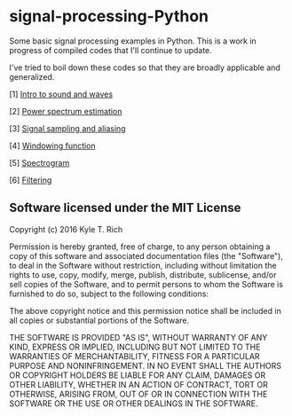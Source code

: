 # signal-processing-Python

Some basic signal processing examples in Python. This is a work in progress of compiled codes that I'll continue to update. 

I've tried to boil down these codes so that they are broadly applicable and generalized. 

[1] [Intro to sound and waves](https://github.com/richkylet/signal-processing-in-python/blob/master/01_introSound.ipynb) 

[2] [Power spectrum estimation](https://github.com/richkylet/signal-processing-in-python/blob/master/02_PSD_estimation.ipynb) 

[3] [Signal sampling and aliasing](https://github.com/richkylet/signal-processing-in-python/blob/master/03_FourierTransformAlias.ipynb)

[4] [Windowing function](https://github.com/richkylet/signal-processing-in-python/blob/master/04_Windowing.ipynb) 

[5] [Spectrogram](https://github.com/richkylet/signal-processing-in-python/blob/master/05_Spectrogram.ipynb) 

[6] [Filtering](https://github.com/richkylet/signal-processing-in-python/blob/master/06_Filtering.ipynb) 



Software licensed under the MIT License
------------
Copyright (c) 2016 Kyle T. Rich

Permission is hereby granted, free of charge, to any person obtaining a copy of this software and associated documentation files (the "Software"), to deal in the Software without restriction, including without limitation the rights to use, copy, modify, merge, publish, distribute, sublicense, and/or sell copies of the Software, and to permit persons to whom the Software is furnished to do so, subject to the following conditions:

The above copyright notice and this permission notice shall be included in all copies or substantial portions of the Software.

THE SOFTWARE IS PROVIDED "AS IS", WITHOUT WARRANTY OF ANY KIND, EXPRESS OR IMPLIED, INCLUDING BUT NOT LIMITED TO THE WARRANTIES OF MERCHANTABILITY, FITNESS FOR A PARTICULAR PURPOSE AND NONINFRINGEMENT. IN NO EVENT SHALL THE AUTHORS OR COPYRIGHT HOLDERS BE LIABLE FOR ANY CLAIM, DAMAGES OR OTHER LIABILITY, WHETHER IN AN ACTION OF CONTRACT, TORT OR OTHERWISE, ARISING FROM, OUT OF OR IN CONNECTION WITH THE SOFTWARE OR THE USE OR OTHER DEALINGS IN THE SOFTWARE.
